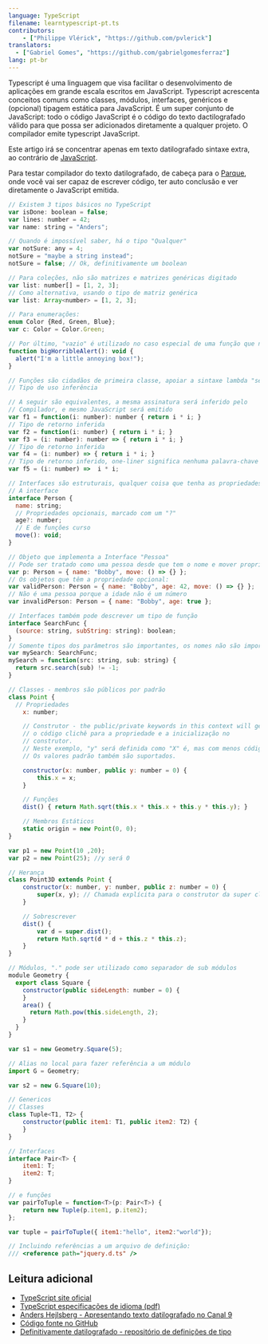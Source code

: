 ```yaml
---
language: TypeScript
filename: learntypescript-pt.ts
contributors:
    - ["Philippe Vlérick", "https://github.com/pvlerick"]
translators:
  - ["Gabriel Gomes", "https://github.com/gabrielgomesferraz"]
lang: pt-br
---
```


Typescript é uma linguagem que visa facilitar o desenvolvimento de aplicações em grande escala escritos em JavaScript.
Typescript acrescenta conceitos comuns como classes, módulos, interfaces, genéricos e (opcional) tipagem estática para JavaScript.
É um super conjunto de JavaScript: todo o código JavaScript é o código do texto dactilografado válido para que possa ser adicionados diretamente a qualquer projeto. O compilador emite typescript JavaScript.

Este artigo irá se concentrar apenas em texto datilografado sintaxe extra, ao contrário de [JavaScript](javascript-pt.html.markdown).

Para testar compilador do texto datilografado, de cabeça para o [Parque](http://www.typescriptlang.org/Playground), onde você vai ser capaz de escrever código, ter auto conclusão e ver diretamente o JavaScript emitida.

```js
// Existem 3 tipos básicos no TypeScript
var isDone: boolean = false;
var lines: number = 42;
var name: string = "Anders";

// Quando é impossível saber, há o tipo "Qualquer"
var notSure: any = 4;
notSure = "maybe a string instead";
notSure = false; // Ok, definitivamente um boolean

// Para coleções, não são matrizes e matrizes genéricas digitado
var list: number[] = [1, 2, 3];
// Como alternativa, usando o tipo de matriz genérica
var list: Array<number> = [1, 2, 3];

// Para enumerações:
enum Color {Red, Green, Blue};
var c: Color = Color.Green;

// Por último, "vazio" é utilizado no caso especial de uma função que não retorna nada
function bigHorribleAlert(): void {
  alert("I'm a little annoying box!");
}

// Funções são cidadãos de primeira classe, apoiar a sintaxe lambda "seta gordura" e
// Tipo de uso inferência

// A seguir são equivalentes, a mesma assinatura será inferido pelo
// Compilador, e mesmo JavaScript será emitido
var f1 = function(i: number): number { return i * i; }
// Tipo de retorno inferida
var f2 = function(i: number) { return i * i; }
var f3 = (i: number): number => { return i * i; }
// Tipo de retorno inferida
var f4 = (i: number) => { return i * i; }
// Tipo de retorno inferido, one-liner significa nenhuma palavra-chave retorno necessário
var f5 = (i: number) =>  i * i;

// Interfaces são estruturais, qualquer coisa que tenha as propriedades é compatível com
// A interface
interface Person {
  name: string;
  // Propriedades opcionais, marcado com um "?"
  age?: number;
  // E de funções curso
  move(): void;
}

// Objeto que implementa a Interface "Pessoa"
// Pode ser tratado como uma pessoa desde que tem o nome e mover propriedades
var p: Person = { name: "Bobby", move: () => {} };
// Os objetos que têm a propriedade opcional:
var validPerson: Person = { name: "Bobby", age: 42, move: () => {} };
// Não é uma pessoa porque a idade não é um número
var invalidPerson: Person = { name: "Bobby", age: true };

// Interfaces também pode descrever um tipo de função
interface SearchFunc {
  (source: string, subString: string): boolean;
}
// Somente tipos dos parâmetros são importantes, os nomes não são importantes.
var mySearch: SearchFunc;
mySearch = function(src: string, sub: string) {
  return src.search(sub) != -1;
}

// Classes - membros são públicos por padrão
class Point {
  // Propriedades
    x: number;

    // Construtor - the public/private keywords in this context will generate
    // o código clichê para a propriedade e a inicialização no
    // construtor.
    // Neste exemplo, "y" será definida como "X" é, mas com menos código
    // Os valores padrão também são suportados.

    constructor(x: number, public y: number = 0) {
        this.x = x;
    }

    // Funções
    dist() { return Math.sqrt(this.x * this.x + this.y * this.y); }

    // Membros Estáticos
    static origin = new Point(0, 0);
}

var p1 = new Point(10 ,20);
var p2 = new Point(25); //y será 0

// Herança
class Point3D extends Point {
    constructor(x: number, y: number, public z: number = 0) {
        super(x, y); // Chamada explícita para o construtor da super classe é obrigatória
    }

    // Sobrescrever
    dist() {
        var d = super.dist();
        return Math.sqrt(d * d + this.z * this.z);
    }
}

// Módulos, "." pode ser utilizado como separador de sub módulos
module Geometry {
  export class Square {
    constructor(public sideLength: number = 0) {
    }
    area() {
      return Math.pow(this.sideLength, 2);
    }
  }
}

var s1 = new Geometry.Square(5);

// Alias no local para fazer referência a um módulo
import G = Geometry;

var s2 = new G.Square(10);

// Genericos
// Classes
class Tuple<T1, T2> {
    constructor(public item1: T1, public item2: T2) {
    }
}

// Interfaces
interface Pair<T> {
    item1: T;
    item2: T;
}

// e funções
var pairToTuple = function<T>(p: Pair<T>) {
    return new Tuple(p.item1, p.item2);
};

var tuple = pairToTuple({ item1:"hello", item2:"world"});

// Incluindo referências a um arquivo de definição:
/// <reference path="jquery.d.ts" />

```

## Leitura adicional
 * [TypeScript site oficial](http://www.typescriptlang.org/)
 * [TypeScript especificações de idioma (pdf)](http://go.microsoft.com/fwlink/?LinkId=267238)
 * [Anders Hejlsberg - Apresentando texto datilografado no Canal 9](http://channel9.msdn.com/posts/Anders-Hejlsberg-Introducing-TypeScript)
 * [Código fonte no GitHub](https://github.com/Microsoft/TypeScript)
 * [Definitivamente datilografado - repositório de definições de tipo](http://definitelytyped.org/)
